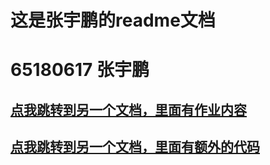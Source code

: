 
# 这是张宇鹏的readme文档  
# 65180617 张宇鹏
## [点我跳转到另一个文档，里面有作业内容](https://github.com/David-Ttao/zhangyupeng/blob/main/pro-english.md)
## [点我跳转到另一个文档，里面有额外的代码](https://github.com/David-Ttao/zhangyupeng/blob/main/extrafile.md)
